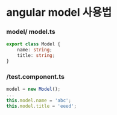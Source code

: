# angular model 사용법

### model/ model.ts

```typescript
export class Model {
    name: string;
    title: string;
}
```

### /test.component.ts

```typescript
model = new Model();
...
this.model.name = 'abc';
this.model.title = 'eeed';
```

